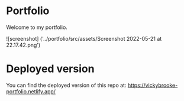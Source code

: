 # Portfolio

Welcome to my portfolio.

![screenshot] ('../portfolio/src/assets/Screenshot 2022-05-21 at 22.17.42.png')

# Deployed version

You can find the deployed version of this repo at: https://vickybrooke-portfolio.netlify.app/
